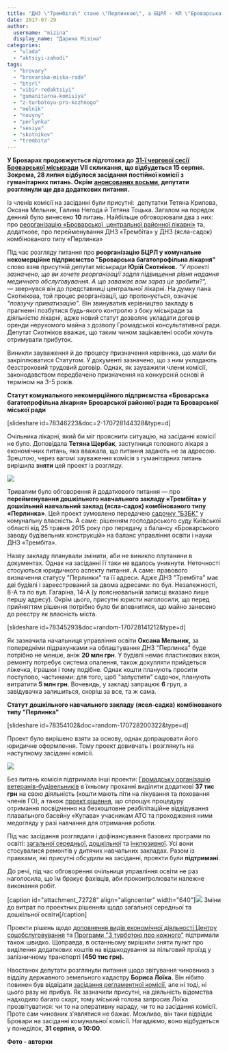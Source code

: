 ```yaml
---
title: "ДНЗ \"Трембіта\" стане \"Перлинкою\", а БЦРЛ - КП \"Броварська багатопрофільна лікарня\""
date: 2017-07-29
author: 
  username: "mizina"
  display_name: "Дарина Мізіна"
categories: 
  - "vlada"
  - "aktsiyi-zahodi"
tags: 
  - "brovary"
  - "brovarska-miska-rada"
  - "btsrl"
  - "vibir-redaktsiyi"
  - "gumanitarna-komisiya"
  - "z-turbotoyu-pro-kozhnogo"
  - "melnik"
  - "novyny"
  - "perlynka"
  - "sesiya"
  - "skotnikov"
  - "trembita"
---
```


**У Броварах продовжується підготовка до** [**31-ї чергової сесії Броварської міськради**](https://mpz.brovary.org/anons-15-serpnya-u-brovarah-vidbudetsya-31-sha-sesiya-miskrady/) **VII скликання, що відбудеться 15 серпня. Зокрема, 28 липня відбулося засідання постійної комісії з гуманітарних питань. Окрім** [**анонсованих восьми**](https://mpz.brovary.org/anons-grafik-zasidan-postijnyh-deputatskyh-komisij-v-ramkah-31-yi-sesiyi/)**, депутати розглянули ще два додаткових питання.** 

Із членів комісії на засіданні були присутні:  депутатки Тетяна Крилова, Оксана Мельник, Галина Негода й Тетяна Тоцька. Загалом на порядок денний було винесено **10** питань. Найбільше обговорювали два з них: про [реорганізацію «Броварської  центральної районної лікарні»](http://brovary-rada.gov.ua/documents/27519.html) та, додаткове, про перейменування ДНЗ «Трембіта» у ДНЗ (ясла-садок) комбінованого типу «Перлинка»

Під час розгляду питання про **реорганізацію БЦРЛ у комунальне некомерційне підприємство "Броварська багатопрофільна лікарня"** слово взяв присутній депутат міськради **Юрій Скотніков.** _"У проекті зазначено, що ви хочете реорганізації задля підвищення рівня надання медичного обслуговування. А що заважає вам зараз це зробити?", —_ звернувся він до представниці центральної лікарні. На думку пана Скотнікова, той процес реорганізації, що пропонується, означає _"повзучу приватизацію"_. Він звинуватив керівництво закладу в прагненні позбутися будь-якого контролю з боку міськради за діяльністю лікарні, адже новий статут дозволяє укладати договір оренди нерухомого майна з дозволу Громадської консультативної ради. Депутат Скотніков вважає, що таким чином зацікавлені особи хочуть отримувати прибуток.

Виникли зауваження й до процесу призначення керівника, що мали би закріплюватися Статутом. У документі зазначено, що з ним укладають безстроковий трудовий договір. Однак, як зауважили члени комісії, законодавством передбачено призначення на конкурсній основі й терміном на 3-5 років.

**Статут комунального некомерційного підприємства «Броварська багатопрофільна лікарня» Броварської районної ради та Броварської міської ради**

\[slideshare id=78346223&doc=2-170728144328&type=d\]

Очільника лікарні, який би міг прояснити ситуацію, на засіданні комісії не було. Доповідала **Тетяна Щербак**, заступниця головного лікаря з економічних питань, яка вважала, що питання задають не за адресою. Зрештою, через вагомі зауваження комісія з гуманітарних питань вирішила **зняти** цей проект із розгляду.

![](https://mpz.brovary.org/wp-content/uploads/2017/07/IMG_6783.jpg)

Тривалим було обговорення й додаткового питання — про **перейменування дошкільного навчального закладу «Трембіта» у дошкільний навчальний заклад (ясла-садок) комбінованого типу «Перлинка»**. Цей проект зумовлено передачею [садочку "БЗБК"](https://mpz.brovary.org/chomu-vlada-i-brovarskyj-zavod-sperechayutsya-za-dva-sadochky-u-tsentri-mista/) у комунальну власність. А саме: рішенням господарського суду Київської області від 25 травня 2015 року про передачу з балансу «Броварського заводу будівельних конструкцій» на баланс управління освіти і науки ДНЗ «Трембіта».

Назву закладу планували змінити, аби не виникло плутанини в документах. Однак на засіданні її таки не вдалось уникнути. Неточності стосуються юридичного аспекту питання. А саме: правового визначення статусу "Перлинки" та її адреси. Адже ДНЗ "Трембіта" має дві будівлі і зареєстрований за двома адресами: по бул. Незалежності, 8-А та по вул. Гагаріна, 14-А (у пояснювальній записці вказано лише першу адресу). Окрім цього, присутні юристи наголосили, що перед прийняттям рішення потрібно було би впевнитися, що майно занесено до реєстру як власність міста.

\[slideshare id=78345293&doc=random-170728141212&type=d\]

Як зазначила начальниця управління освіти **Оксана Мельник,** за попередніми підрахунками на облаштування ДНЗ "Перлинка" буде потрібно не менше, аніж **20 млн грн**. У будівлі немає пластикових вікон, ремонту потребує система опалення, також докупляти прийдеться ліжечка, іграшки і тому подібне. Однак кошти планують просити поступово, частинами: для того, щоб "запустити" садочок, планують витратити **5 млн грн**. Вочевидь, у закладі запрацює **6** груп, а завідувачка залишиться, скоріш за все, та ж сама.

**Статут** **дошкільного навчального закладу** **(ясел-садка)** **комбінованого типу "Перлинка"**

\[slideshare id=78354102&doc=random-170728200322&type=d\]

Проект було вирішено взяти за основу, однак допрацювати його юридичне оформлення. Тому проект довивчать і розглянуть на наступному засіданні комісії.

[![](https://mpz.brovary.org/wp-content/uploads/2017/07/IMG_6777.jpg)](https://mpz.brovary.org/wp-content/uploads/2017/07/IMG_6777.jpg)

Без питань комісія підтримала інші проекти: [Громадську організацію ветеранів-будівельників](http://brovary-rada.gov.ua/documents/27528.html) в їхньому проханні виділити додаткові **37 тис грн** на свою діяльність (кошти мають піти на лікування та поховання членів ГО), а також [проект рішення](http://brovary-rada.gov.ua/documents/27526.html), що спрощує процедуру отримання посвідчення на безкоштовне реабілітаційне відвідування плавального басейну «Купава» учасникам АТО та проходження ними медогляду у разі навчання для отримання роботи.

Під час засідання розглядали і дофінансування базових програми по освіті: [загальної середньої](http://brovary-rada.gov.ua/documents/27523.html), [дошкільної](http://brovary-rada.gov.ua/documents/27524.html) та [інклюзивної](http://brovary-rada.gov.ua/documents/27525.html). Усі вони стосувалися ремонтів у дитячих навчальних закладах. Разом із правками, які присутні обсудили на засіданні, проекти були **підтримані**.

До речі, під час обговорення очільниця управління освіти не раз наголосила, що їм бракує фахівців, аби проконтролювати належне виконання робіт.

\[caption id="attachment\_72728" align="aligncenter" width="640"\]![](https://mpz.brovary.org/wp-content/uploads/2017/07/IMG_6812.jpg) Зміни до витрат по проектних рішеннях щодо загальної середньої та дошкільної освіти\[/caption\]

Проекти рішень щодо [доповнення видів економічної діяльності Центру соцобслуговування](http://brovary-rada.gov.ua/documents/27522.html) та [Програми "З турботою про кожного"](http://brovary-rada.gov.ua/documents/27527.html) підтримали також швидко. Щоправда, в останньому вирішили зняти пункт про виділення додаткових коштів на відшкодування за пільговий проїзд у залізничному транспорті **(450 тис грн).**

Наостанок депутати розглянули питання щодо звітування чиновника з відділу державного земельного кадастру **Бориса Лоїка.** Він нібито повинен був відвідати [засідання регламентної комісії](https://mpz.brovary.org/ozbroyeni-ohorontsi-u-brovarah-hochut-stvoryty-komunalne-pidpryyemstvo-munitsypalna-varta/), але ні тоді, ні цього разу не прибув. Як зазначили присутні, на діяльність відомства надходило багато скарг, тому міський голова запросив Лоїка прозвітуватися: чи то на оперативну нараду, чи то на засідання комісії. Проте сам чиновник з'являтися не бажає. Можливо, він таки відвідає Бровари на засіданні комунальної комісії. Нагадаємо, воно відбудеться у понеділок, **31 серпня**, **о 10:00**.

**Фото - авторки**
